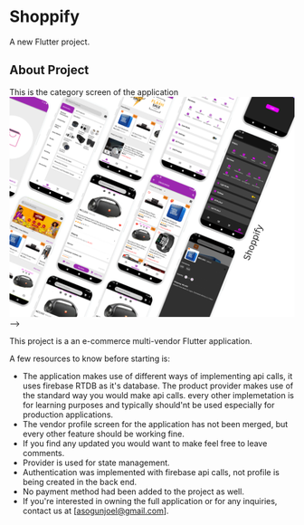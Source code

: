 # Shoppify

A new Flutter project.

## About Project

This is the category screen of the application
![](/assets/images/Shoppify.png) -->


This project is a an e-commerce multi-vendor Flutter application.

A few resources to know before starting is:

- The application makes use of different ways of implementing api calls, it uses firebase RTDB as it's database. The product provider makes use of the standard way you would make api calls. every other implemetation is for learning purposes and typically should'nt be used especially for production applications.  
- The vendor profile screen for the application has not been merged, but every other feature should be working fine.  
- If you find any updated you would want to make feel free to leave comments.
- Provider is used for state management.
- Authentication was implemented with firebase api calls, not profile is being created in the back end.
- No payment method had been added to the project as well. 
- If you're interested in owning the full application or for any inquiries, contact us at [asogunjoel@gmail.com]. 

<!-- This is the home screen of the application
![](/assets/images/Screenshot_1664388974.png)


